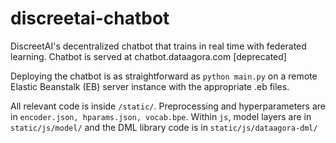 # discreetai-chatbot
DiscreetAI's decentralized chatbot that trains in real time with federated learning. Chatbot is served at chatbot.dataagora.com [deprecated]

Deploying the chatbot is as straightforward as ```python main.py``` on a remote Elastic Beanstalk (EB) server instance with the appropriate .eb files.

All relevant code is inside ```/static/```. Preprocessing and hyperparameters are in ```encoder.json, hparams.json, vocab.bpe```. Within ```js```, model layers are in ```static/js/model/``` and the DML library code is in ```static/js/dataagora-dml/```
